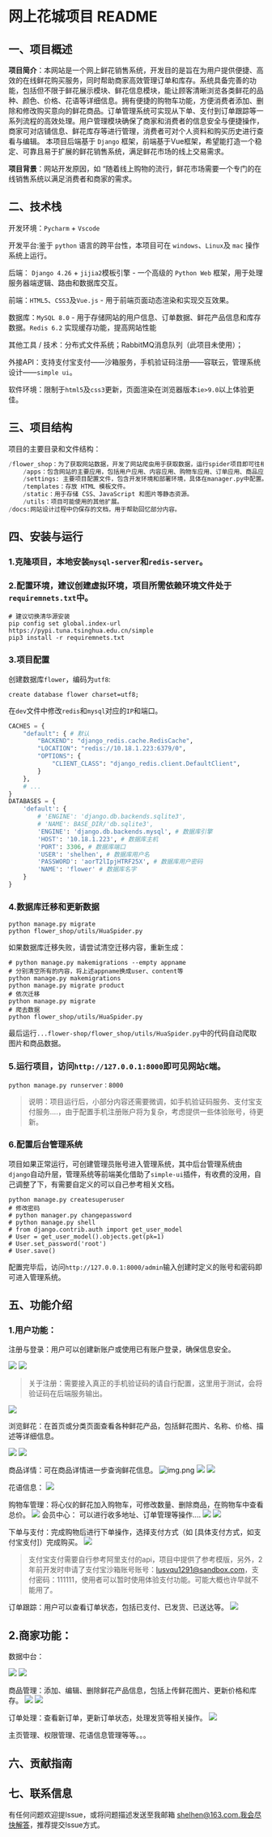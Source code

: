 # 网上花城项目 README

## 一、项目概述

**项目简介**：本网站是一个网上鲜花销售系统，开发目的是旨在为用户提供便捷、高效的在线鲜花购买服务，同时帮助商家高效管理订单和库存。系统具备完善的功能，包括但不限于鲜花展示模块、鲜花信息模块，能让顾客清晰浏览各类鲜花的品种、颜色、价格、花语等详细信息。拥有便捷的购物车功能，方便消费者添加、删除和修改购买意向的鲜花商品。订单管理系统可实现从下单、支付到订单跟踪等一系列流程的高效处理。用户管理模块确保了商家和消费者的信息安全与便捷操作，商家可对店铺信息、鲜花库存等进行管理，消费者可对个人资料和购买历史进行查看与编辑。 本项目后端基于 `Django` 框架，前端基于Vue框架，希望能打造一个稳定、可靠且易于扩展的鲜花销售系统，满足鲜花市场的线上交易需求。

**项目背景**：网站开发原因，如 “随着线上购物的流行，鲜花市场需要一个专门的在线销售系统以满足消费者和商家的需求。

## 二、技术栈
开发环境：`Pycharm` + `Vscode`

开发平台:鉴于 `python` 语言的跨平台性，本项目可在 `windows`、`Linux`及 `mac` 操作系统上运行。

后端： `Django 4.26` + `jijia2`模板引擎 - 一个高级的 `Python Web` 框架，用于处理服务器端逻辑、路由和数据库交互。

前端：`HTML5`、`CSS3`及`Vue.js` - 用于前端页面动态渲染和实现交互效果。

数据库：`MySQL 8.0` - 用于存储网站的用户信息、订单数据、鲜花产品信息和库存数据。`Redis 6.2` 实现缓存功能，提高网站性能

其他工具 / 技术：分布式文件系统；RabbitMQ消息队列（此项目未使用）；

外接API：支持支付宝支付——沙箱服务，手机验证码注册——容联云，管理系统设计——`simple ui`。

软件环境：限制于`html5`及`css3`更新，页面渲染在浏览器版本`ie>9.0`以上体验更佳。


## 三、项目结构

项目的主要目录和文件结构：
```python
/flower_shop：为了获取网站数据，开发了网站爬虫用于获取数据，运行spider项目即可往相应的数据库中写入鲜花内容和价格信息等。
    /apps：包含网站的主要应用，包括用户应用、内容应用、购物车应用、订单应用、商品应用，各个应用中包含该应用的主要代码，其中models.py定义数据模型，views.py处理业务逻辑，urls.py负责路由。
    /settings: 主要项目配置文件，包含开发环境和部署环境，具体在manager.py中配置。
    /templates：存放 HTML 模板文件。
    /static：用于存储 CSS、JavaScript 和图片等静态资源。
    /utils：项目可能使用的其他扩展。
/docs:网站设计过程中仍保存的文档，用于帮助回忆部分内容。
```

## 四、安装与运行
### 1.克隆项目，本地安装`mysql-server`和`redis-server`。

### 2.配置环境，建议创建虚拟环境，项目所需依赖环境文件处于`requiremnets.txt`中。
```shell
# 建议切换清华源安装
pip config set global.index-url https://pypi.tuna.tsinghua.edu.cn/simple
pip3 install -r requiremnets.txt
```

### 3.项目配置
创建数据库`flower`，编码为`utf8`:
```mysql
create database flower charset=utf8;
```
在`dev`文件中修改`redis`和`mysql`对应的`IP`和端口。
```python
CACHES = {
    "default": { # 默认
        "BACKEND": "django_redis.cache.RedisCache",
        "LOCATION": "redis://10.18.1.223:6379/0",
        "OPTIONS": {
            "CLIENT_CLASS": "django_redis.client.DefaultClient",
        }
    },
    # ...
}
DATABASES = {
    'default': {
        # 'ENGINE': 'django.db.backends.sqlite3',
        # 'NAME': BASE_DIR/'db.sqlite3',
        'ENGINE': 'django.db.backends.mysql', # 数据库引擎
        'HOST': '10.18.1.223', # 数据库主机
        'PORT': 3306, # 数据库端口
        'USER': 'shelhen', # 数据库用户名
        'PASSWORD': 'aorT2lIpjHTRF25X', # 数据库用户密码
        'NAME': 'flower' # 数据库名字
    }
}
```

### 4.数据库迁移和更新数据
```shell
python manage.py migrate
python flower_shop/utils/HuaSpider.py
```
如果数据库迁移失败，请尝试清空迁移内容，重新生成：
```shell
# python manage.py makemigrations --empty appname
# 分别清空所有的内容，将上述appname换成user、content等
python manage.py makemigrations
python manage.py migrate product
# 依次迁移
python manage.py migrate
# 爬去数据
python flower_shop/utils/HuaSpider.py
```
最后运行`...flower-shop/flower_shop/utils/HuaSpider.py`中的代码自动爬取图片和商品数据。

### 5.运行项目，访问`http://127.0.0.1:8000`即可见网站`C`端。

```shell
python manage.py runserver：8000
```

> 说明：项目运行后，小部分内容还需要微调，如手机验证码服务、支付宝支付服务....，由于配置手机注册账户将为复杂，考虑提供一些体验账号，待更新。

### 6.配置后台管理系统
项目如果正常运行，可创建管理员账号进入管理系统，其中后台管理系统由`django`自动升层，管理系统等前端美化借助了`simple-ui`插件，有收费的没用，自己调整了下，有需要自定义的可以自己参考相关文档。
```shell
python manage.py createsuperuser
# 修改密码
# python manager.py changepassword 
# python manage.py shell 
# from django.contrib.auth import get_user_model 
# User = get_user_model().objects.get(pk=1)
# User.set_password('root')
# User.save()
```
配置完毕后，访问`http://127.0.0.1:8000/admin`输入创建时定义的账号和密码即可进入管理系统。

## 五、功能介绍
### 1.用户功能：

注册与登录：用户可以创建新账户或使用已有账户登录，确保信息安全。


![](./docs/shwos/Snipaste_2024-10-28_09-08-04.png)
![](./docs/shwos/screenshot_12-02_21-03-56.png)

> 关于注册：需要接入真正的手机验证码的请自行配置，这里用于测试，会将验证码在后端服务输出。


 ![](./docs/shwos/screenshot_12-02_20-57-48.png)


浏览鲜花：在首页或分类页面查看各种鲜花产品，包括鲜花图片、名称、价格、描述等详细信息。

![](./docs/shwos/Snipaste_2024-10-28_09-07-20.png)
![](./docs/shwos/Snipaste_2024-10-28_09-07-09.png)


商品详情：可在商品详情进一步查询鲜花信息。
![img.png](docs/shwos/img.png)
![](./docs/shwos/img2.png)
![](./docs/shwos/screenshot_12-02_20-18-40.png)


花语信息：
![](./docs/shwos/screenshot_12-02_17-16-22.png)

购物车管理：将心仪的鲜花加入购物车，可修改数量、删除商品，在购物车中查看总价。
![](./docs/shwos/screenshot_12-03_04-44-10.png)
会员中心：
可以进行收多地址、订单管理等操作....
![](docs/shwos/img3.png)
![](./docs/shwos/screenshot_12-02_21-10-22.png)

下单与支付：完成购物后进行下单操作，选择支付方式（如 [具体支付方式，如支付宝支付]）完成购买。
![](./docs/shwos/screenshot_12-03_04-46-28.png)

> 支付宝支付需要自行参考阿里支付的api，项目中提供了参考模版，另外，2年前开发时申请了支付宝沙箱账号账号：lusvqu1291@sandbox.com，支付密码：111111，使用者可以暂时使用体验支付功能。可能大概也许早就不能用了。

订单跟踪：用户可以查看订单状态，包括已支付、已发货、已送达等。
![](./docs/shwos/screenshot_12-03_04-47-49.png)


## 2.商家功能：
数据中台：

![](./docs/shwos/screenshot_12-03_04-53-12.png)
![](./docs/shwos/screenshot_12-03_04-58-34.png)


商品管理：添加、编辑、删除鲜花产品信息，包括上传鲜花图片、更新价格和库存。
![](./docs/shwos/screenshot_12-03_04-53-33.png)
![](./docs/shwos/screenshot_12-03_04-53-50.png)

订单处理：查看新订单，更新订单状态，处理发货等相关操作。
![](./docs/shwos/screenshot_12-03_04-54-18.png)

主页管理、权限管理、花语信息管理等等。。。

## 六、贡献指南

## 七、联系信息

有任何问题欢迎提Issue，或将问题描述发送至我邮箱 shelhen@163.com.我会尽快解答，推荐提交Issue方式。

